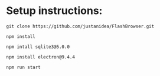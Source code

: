 # Setup instructions:
 `git clone https://github.com/justanidea/FlashBrowser.git`

`npm install`

`npm intall sqlite3@5.0.0`

`npm install electron@9.4.4`

 `npm run start`
 